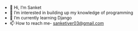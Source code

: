 - 👋 Hi, I’m Sanket
- 👀 I’m interested in building up my knowledge of programming
- 🌱 I’m currently learning Django
- 📫 How to reach me- sanketiyer03@gmail.com

<!---
SankiSanki/SankiSanki is a ✨ special ✨ repository because its `README.md` (this file) appears on your GitHub profile.
You can click the Preview link to take a look at your changes.
--->

